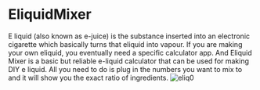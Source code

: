 # EliquidMixer
E liquid (also known as e-juice) is the substance inserted into an electronic cigarette which basically turns that eliquid into vapour. If you are making your own eliquid, you eventually need a specific calculator app.
And Eliquid Mixer is a basic but reliable e-liquid calculator that can be used for making DIY e liquid. All you need to do is plug in the numbers you want to mix to and it will show you the exact ratio of ingredients.
![eliq0](https://user-images.githubusercontent.com/73724613/119061033-490cb000-b9cb-11eb-949e-3b062222a498.jpg)
